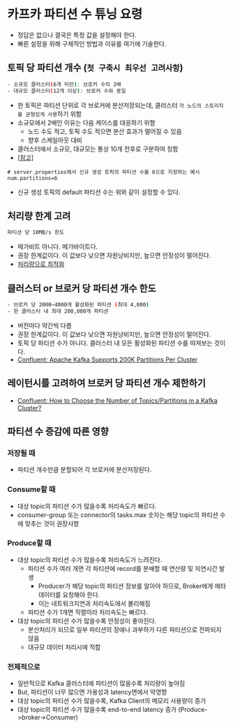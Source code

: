 # 카프카 파티션 수 튜닝 요령

- 정답은 없으나 결국은 특정 값을 설정해야 한다.
- 빠른 설정을 위해 구체적인 방법과 이유를 여기에 기술한다.

## 토픽 당 파티션 개수 (`첫 구축시 최우선 고려사항`)

```sh
- 소규모 클러스터(6개 미만): 브로커 수의 2배
- 대규모 클러스터(12개 이상): 브로커 수와 동일
```

- 한 토픽은 파티션 단위로 각 브로커에 분산저장되는데, 클러스터 `각 노드의 스토리지를 균형있게 사용`하기 위함
- 소규모에서 2배인 이유는 다음 케이스를 대응하기 위함
  - 노드 수도 적고, 토픽 수도 적으면 분산 효과가 떨어질 수 있음
  - 향후 스케일아웃 대비
- 클러스터에서 소규모, 대규모는 통상 10개 전후로 구분하여 칭함
- [[참고]](https://dev.to/jeden/notes-on-kafka-partition-count-and-replication-factor-5dck)

```server.properties
# server.properties에서 신규 생성 토픽의 파티션 수를 6으로 지정하는 예시
num.partitions=6
```

- 신규 생성 토픽의 default 파티션 수는 위와 같이 설정할 수 있다.

## 처리량 한계 고려

```sh
파티션 당 10MB/s 한도
```

- 메가비트 아니다. 메가바이트다.
- 권장 한계값이다. 이 값보다 낮으면 자원낭비지만, 높으면 안정성이 떨어진다.
- [처리량으로 최적화](https://dattell.com/data-architecture-blog/kafka-optimization-how-many-partitions-are-needed/)

## 클러스터 or 브로커 당 파티션 개수 한도

```sh
- 브로커 당 2000~4000개 활성화된 파티션 (최대 4,000)
- 한 클러스터 내 최대 200,000개 파티션
```

- 버전마다 약간씩 다름
- 권장 한계값이다. 이 값보다 낮으면 자원낭비지만, 높으면 안정성이 떨어진다.
- 토픽 당 파티션 수가 아니다. 클러스터 내 모든 활성화된 파티션 수를 따져보는 것이다.
- [Confluent: Apache Kafka Supports 200K Partitions Per Cluster](https://www.confluent.io/blog/apache-kafka-supports-200k-partitions-per-cluster/)

## 레이턴시를 고려하여 브로커 당 파티션 개수 제한하기

- [Confluent: How to Choose the Number of Topics/Partitions in a Kafka Cluster?](https://www.confluent.io/blog/how-choose-number-topics-partitions-kafka-cluster/)

## 파티션 수 증감에 따른 영향

### 저장될 때

- 파티션 개수만큼 분할되어 각 브로커에 분산저장된다.

### Consume할 때

- 대상 topic의 파티션 수가 많을수록 처리속도가 빠르다.
- consumer-group 또는 connector의 tasks.max 숫자는 해당 topic의 파티션 수에 맞추는 것이 권장사항

### Produce할 때

- 대상 topic의 파티션 수가 많을수록 처리속도가 느려진다.
  - 파티션 수가 여러 개면 각 파티션에 record를 분배할 때 연산량 및 지연시간 발생
    - Producer가 해당 topic의 파티션 정보를 알아야 하므로, Broker에게 메타데이터를 요청해야 한다.
    - 이는 네트워크지연과 처리속도에서 불리해짐
  - 파티션 수가 1개면 직렬이라 처리속도는 빠르다.
- 대상 topic의 파티션 수가 많을수록 안정성이 좋아진다.
  - 분산처리가 되므로 일부 파티션의 장애나 과부하가 다른 파티션으로 전파되지 않음
  - 대규모 데이터 처리시에 적합

### 전체적으로

- 일반적으로 Kafka 클러스터에 파티션이 많을수록 처리량이 높아짐
- But, 파티션이 너무 많으면 가용성과 latency면에서 악영향
- 대상 topic의 파티션 수가 많을수록, Kafka Client의 메모리 사용량이 증가
- 대상 topic의 파티션 수가 많을수록 end-to-end latency 증가 (Produce->broker->Consumer)
